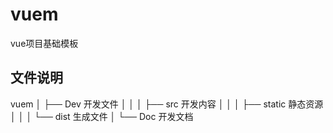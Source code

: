 # vuem

vue项目基础模板

## 文件说明

vuem
│
├── Dev 开发文件
│  │
│  ├── src 开发内容
│  │
│  ├── static 静态资源
│  │
│  └── dist 生成文件
│
└── Doc 开发文档

